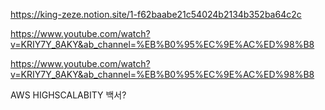https://king-zeze.notion.site/1-f62baabe21c54024b2134b352ba64c2c


https://www.youtube.com/watch?v=KRIY7Y_8AKY&ab_channel=%EB%B0%95%EC%9E%AC%ED%98%B8


https://www.youtube.com/watch?v=KRIY7Y_8AKY&ab_channel=%EB%B0%95%EC%9E%AC%ED%98%B8

AWS HIGHSCALABITY 백서?

